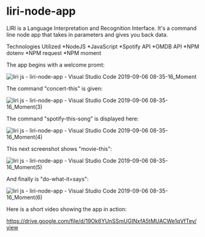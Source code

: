 # liri-node-app
 LIRI is a Language Interpretation and Recognition Interface. It's a command line node app that takes in parameters and gives you back data.
 
 Technologies Utilized
*NodeJS
*JavaScript
*Spotify API
*OMDB API
*NPM dotenv
*NPM request
*NPM moment

The app begins with a welcome promt:

![liri js - liri-node-app - Visual Studio Code 2019-09-06 08-35-16_Moment](https://user-images.githubusercontent.com/48167135/64441960-c96a7080-d083-11e9-9b4b-384e6ca3dbe1.jpg)

The command "concert-this" is given:

![liri js - liri-node-app - Visual Studio Code 2019-09-06 08-35-16_Moment(3)](https://user-images.githubusercontent.com/48167135/64441941-bd7eae80-d083-11e9-9032-ef200ef0c53e.jpg)

The command "spotify-this-song" is displayed here:

![liri js - liri-node-app - Visual Studio Code 2019-09-06 08-35-16_Moment(4)](https://user-images.githubusercontent.com/48167135/64441956-c8394380-d083-11e9-9e92-c992ae8a9218.jpg)

This next screenshot shows "movie-this":

![liri js - liri-node-app - Visual Studio Code 2019-09-06 08-35-16_Moment(5)](https://user-images.githubusercontent.com/48167135/64441957-c8394380-d083-11e9-884d-a630f8b16e38.jpg)

And finally is "do-what-it=says":

![liri js - liri-node-app - Visual Studio Code 2019-09-06 08-35-16_Moment(6)](https://user-images.githubusercontent.com/48167135/64441959-c8d1da00-d083-11e9-8bf6-7e51ef5a7010.jpg)

Here is a short video showing the app in action:

https://drive.google.com/file/d/19Ok6YUnSSmUGINxfA5tMUACWe1qVfTey/view

